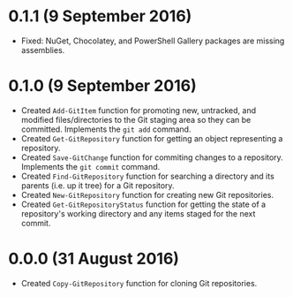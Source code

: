 # 0.1.1 (9 September 2016)

 * Fixed: NuGet, Chocolatey, and PowerShell Gallery packages are missing assemblies.


# 0.1.0 (9 September 2016)

 * Created `Add-GitItem` function for promoting new, untracked, and modified files/directories to the Git staging area so they can be committed. Implements the `git add` command.
 * Created `Get-GitRepository` function for getting an object representing a repository.
 * Created `Save-GitChange` function for commiting changes to a repository. Implements the `git commit` command.
 * Created `Find-GitRepository` function for searching a directory and its parents (i.e. up it tree) for a Git repository.
 * Created `New-GitRepository` function for creating new Git repositories.
 * Created `Get-GitRepositoryStatus` function for getting the state of a repository's working directory and any items staged for the next commit.

 
# 0.0.0 (31 August 2016)

 * Created `Copy-GitRepository` function for cloning Git repositories.


